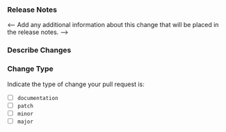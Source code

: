 ### Release Notes
<-- Add any additional information about this change that will be placed in the release notes. -->

### Describe Changes

### Change Type

Indicate the type of change your pull request is:

- [ ] `documentation`
- [ ] `patch`
- [ ] `minor`
- [ ] `major`
